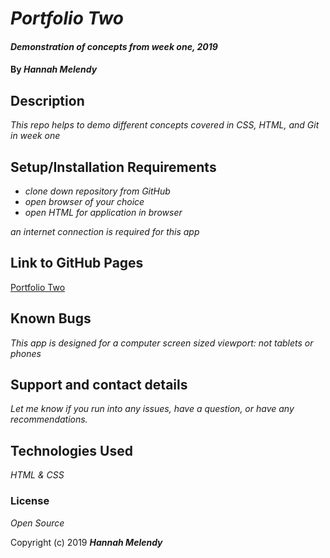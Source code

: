 # _Portfolio Two_

#### _Demonstration of concepts from week one, 2019_

#### By _**Hannah Melendy**_

## Description

_This repo helps to demo different concepts covered in CSS, HTML, and Git in week one_

## Setup/Installation Requirements

* _clone down repository from GitHub_
* _open browser of your choice_
* _open HTML for application in browser_

_an internet connection is required for this app_

## Link to GitHub Pages

[Portfolio Two](https://github.com/H-Len/portfolio-two)

## Known Bugs

_This app is designed for a computer screen sized viewport: not tablets or phones_

## Support and contact details

_Let me know if you run into any issues, have a question, or have any recommendations._

## Technologies Used

_HTML & CSS_

### License

*Open Source*

Copyright (c) 2019 **_Hannah Melendy_**
